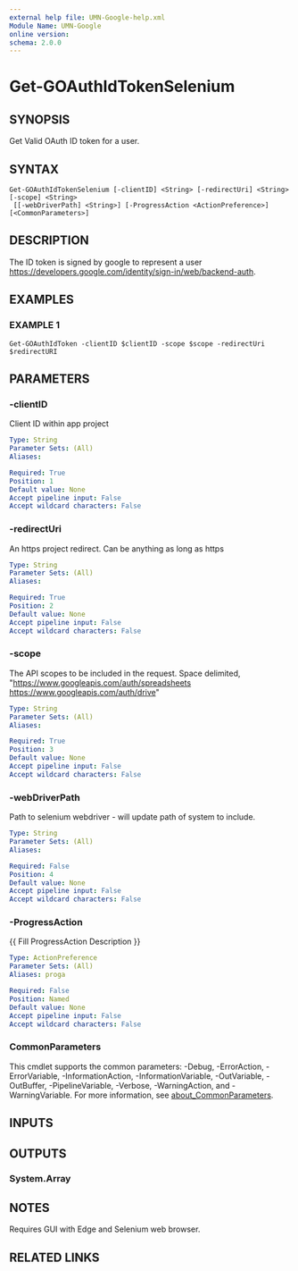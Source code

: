 ```yaml
---
external help file: UMN-Google-help.xml
Module Name: UMN-Google
online version:
schema: 2.0.0
---
```


# Get-GOAuthIdTokenSelenium

## SYNOPSIS
Get Valid OAuth ID token for a user.

## SYNTAX

```
Get-GOAuthIdTokenSelenium [-clientID] <String> [-redirectUri] <String> [-scope] <String>
 [[-webDriverPath] <String>] [-ProgressAction <ActionPreference>] [<CommonParameters>]
```

## DESCRIPTION
The ID token is signed by google to represent a user https://developers.google.com/identity/sign-in/web/backend-auth.

## EXAMPLES

### EXAMPLE 1
```
Get-GOAuthIdToken -clientID $clientID -scope $scope -redirectUri $redirectURI
```

## PARAMETERS

### -clientID
Client ID within app project

```yaml
Type: String
Parameter Sets: (All)
Aliases:

Required: True
Position: 1
Default value: None
Accept pipeline input: False
Accept wildcard characters: False
```

### -redirectUri
An https project redirect.
Can be anything as long as https

```yaml
Type: String
Parameter Sets: (All)
Aliases:

Required: True
Position: 2
Default value: None
Accept pipeline input: False
Accept wildcard characters: False
```

### -scope
The API scopes to be included in the request.
Space delimited, "https://www.googleapis.com/auth/spreadsheets https://www.googleapis.com/auth/drive"

```yaml
Type: String
Parameter Sets: (All)
Aliases:

Required: True
Position: 3
Default value: None
Accept pipeline input: False
Accept wildcard characters: False
```

### -webDriverPath
Path to selenium webdriver - will update path of system to include.

```yaml
Type: String
Parameter Sets: (All)
Aliases:

Required: False
Position: 4
Default value: None
Accept pipeline input: False
Accept wildcard characters: False
```

### -ProgressAction
{{ Fill ProgressAction Description }}

```yaml
Type: ActionPreference
Parameter Sets: (All)
Aliases: proga

Required: False
Position: Named
Default value: None
Accept pipeline input: False
Accept wildcard characters: False
```

### CommonParameters
This cmdlet supports the common parameters: -Debug, -ErrorAction, -ErrorVariable, -InformationAction, -InformationVariable, -OutVariable, -OutBuffer, -PipelineVariable, -Verbose, -WarningAction, and -WarningVariable. For more information, see [about_CommonParameters](http://go.microsoft.com/fwlink/?LinkID=113216).

## INPUTS

## OUTPUTS

### System.Array
## NOTES
Requires GUI with Edge and Selenium web browser.

## RELATED LINKS
